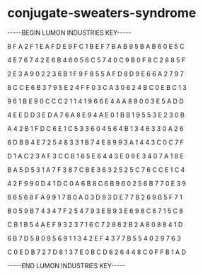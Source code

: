 # conjugate-sweaters-syndrome

-----BEGIN LUMON INDUSTRIES KEY-----

8 F A 2 F 1 E A F D E 9 F C 1 B E F 7 B A B 9 5 B A B 6 0 E 5 C

4 E 7 6 7 4 2 E 6 B 4 6 0 5 6 C 5 7 4 0 C 9 B 0 F 8 C 2 8 8 5 F

2 E 3 A 9 0 2 2 3 6 B 1 F 9 F 8 5 5 A F D 8 D 9 E 6 6 A 2 7 9 7

8 C C E 6 B 3 7 9 5 E 2 4 F F 0 3 C A 3 0 6 2 4 B C 0 E B C 1 3

9 6 1 B E 9 0 C C C 2 1 1 4 1 9 6 6 E 4 A A 8 9 0 0 3 E 5 A D D

4 E E D D 3 E D A 7 6 A 8 E 9 4 A E 0 1 B B 1 9 5 5 3 E 2 3 0 B

A 4 2 B 1 F D C 6 E 1 C 5 3 3 6 0 4 5 6 4 B 1 3 4 6 3 3 0 A 2 6

6 D B B 4 E 7 2 5 4 8 3 3 1 B 7 4 E 8 9 9 3 A 1 4 4 3 C 0 C 7 F

D 1 A C 2 3 A F 3 C C B 1 6 5 E 6 4 4 3 E 0 9 E 3 4 0 7 A 1 8 E

B A 5 D 5 3 1 A 7 F 3 8 7 C B E 3 6 3 2 5 2 5 C 7 6 C C E 1 C 4

4 2 F 9 9 0 D 4 1 D C 0 A 6 B 8 C 6 B 9 6 0 2 5 6 B 7 7 0 E 3 9

6 6 5 6 8 F A 9 9 1 7 B 0 A 0 3 D 9 3 D E 7 7 B 2 6 9 B 5 F 7 1

B 0 5 9 B 7 4 3 4 7 F 2 5 4 7 9 3 E B 9 3 E 6 9 8 C 6 7 1 5 C 8

C B 1 B 5 4 A E F 9 3 2 3 7 1 6 C 7 2 8 8 2 B 2 A 8 0 8 8 4 1 D

6 B 7 D 5 8 0 9 5 6 9 1 1 3 4 2 E F 4 3 7 7 B 5 5 4 0 2 9 7 6 3

C 0 E D B 7 2 7 D 8 1 3 7 E 0 B C D 6 2 6 4 4 8 C 0 F F B 1 A D

-----END LUMON INDUSTRIES KEY-----

